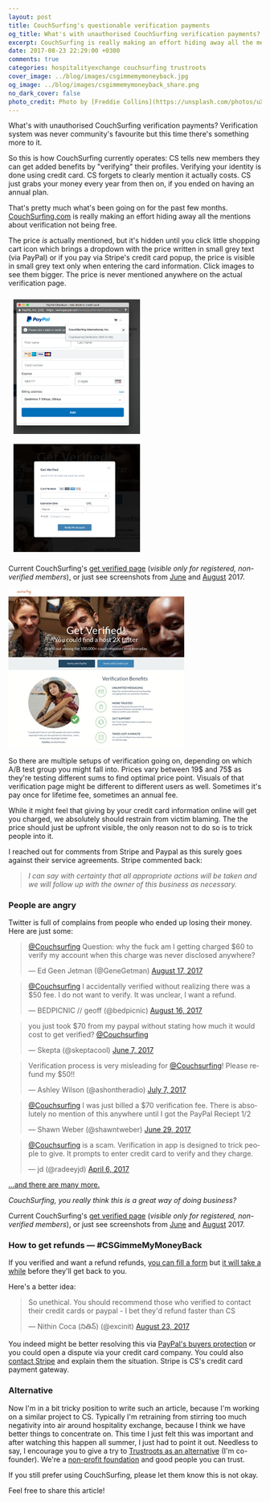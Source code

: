 ```yaml
---
layout: post
title: CouchSurfing's questionable verification payments
og_title: What's with unauthorised CouchSurfing verification payments?
excerpt: CouchSurfing is really making an effort hiding away all the mentions about verification not being free and people are angry.
date: 2017-08-23 22:29:00 +0300
comments: true
categories: hospitalityexchange couchsurfing trustroots
cover_image: ../blog/images/csgimmemymoneyback.jpg
og_image: ../blog/images/csgimmemymoneyback_share.png
no_dark_cover: false
photo_credit: Photo by [Freddie Collins](https://unsplash.com/photos/uXWPg9uMwt8)
---
```


<span class="lead">What's with unauthorised CouchSurfing verification payments? Verification system was never community's favourite but this time there's something more to it.</span>

So this is how CouchSurfing currently operates: CS tells new members they can get added benefits by "verifying" their profiles. Verifying your identity is done using credit card. CS forgets to clearly mention it actually costs. CS just grabs your money every year from then on, if you ended on having an annual plan.

That's pretty much what's been going on for the past few months. [CouchSurfing.com](https://www.couchsurfing.com) is really making an effort hiding away all the mentions about verification not being free.

The price <em>is</em> actually mentioned, but it's hidden until you click little shopping cart icon which brings a dropdown with the price written in small grey text (via PayPal) or if you pay via Stripe's credit card popup, the price is visible in small grey text only when entering the card information. Click images to see them bigger. The price is never mentioned anywhere on the actual verification page.

<div class="clearfix" style="overflow: hidden;">
<a href="/blog/images/cs-verification-paypal-06-2017.png" class="lightbox"><img src="/blog/images/cs-verification-paypal-06-2017.png" alt="CouchSurfing verification via PayPal, screenshot" class="img-responsive" style="
  max-width: 50%;
  float: left;
  padding: 10px;
"></a>
<a href="/blog/images/cs-verification-stripe-06-2017.png" class="lightbox"><img src="/blog/images/cs-verification-stripe-06-2017.png" alt="CouchSurfing verification via credit card, screenshot" class="img-responsive" style="
  max-width: 50%;
  float: left;
  padding: 10px;
"></a>
</div>

Current CouchSurfing's <a href="https://www.couchsurfing.com/get_verified">get verified page</a> (<em>visible only for registered, non-verified members</em>), or just see screenshots from <a href="/blog/images/cs-get-verified-page-06-2017.png">June</a> and <a href="/blog/images/cs-get-verified-page-08-2017.png">August</a> 2017.

<a href="/blog/images/cs-get-verified-page-08-2017.png" title="CS verification page screenshot as of August 2017"><img src="/blog/images/cs-get-verified-page-06-2017_thumb.jpg" width="350" height="318" class="img-responsive" alt="CS verification page screenshot as of August 2017"></a>

So there are multiple setups of verification going on, depending on which A/B test group you might fall into. Prices vary between 19$ and 75$ as they're testing different sums to find optimal price point. Visuals of that verification page might be different to different users as well. Sometimes it's pay once for lifetime fee, sometimes an annual fee.

While it might feel that giving by your credit card information online will get you charged, we absolutely should restrain from victim blaming. The the price should just be upfront visible, the only reason not to do so is to trick people into it.

I reached out for comments from Stripe and Paypal as this surely goes against their service agreements. Stripe commented back:

<blockquote><em>I can say with certainty that all appropriate actions will be taken and we will follow up with the owner of this business as necessary.</em></blockquote>


<h3>People are angry</h3>

Twitter is full of complains from people who ended up losing their money. Here are just some:

<blockquote class="twitter-tweet" data-partner="tweetdeck"><p lang="en" dir="ltr"><a href="https://twitter.com/Couchsurfing">@Couchsurfing</a> Question: why the fuck am I getting charged $60 to verify my account when this charge was never disclosed anywhere?</p>&mdash; Ed Geen Jetman (@GeneGetman) <a href="https://twitter.com/GeneGetman/status/898307334870532096">August 17, 2017</a></blockquote>

<blockquote class="twitter-tweet" data-partner="tweetdeck"><p lang="en" dir="ltr"><a href="https://twitter.com/Couchsurfing">@Couchsurfing</a> I accidentally verified without realizing there was a $50 fee. I do not want to verify. It was unclear, I want a refund.</p>&mdash; BEDPICNIC // geoff (@bedpicnic) <a href="https://twitter.com/bedpicnic/status/897946851546079232">August 16, 2017</a></blockquote>

<blockquote class="twitter-tweet" data-lang="en"><p lang="en" dir="ltr">you just took $70 from my paypal without stating how much it would cost to get verified? <a href="https://twitter.com/Couchsurfing">@Couchsurfing</a></p>&mdash; Skepta (@skeptacool) <a href="https://twitter.com/skeptacool/status/872421233316343808">June 7, 2017</a></blockquote>

<blockquote class="twitter-tweet" data-lang="en"><p lang="en" dir="ltr">Verification process is very misleading for <a href="https://twitter.com/Couchsurfing">@Couchsurfing</a>! Please refund my $50!!</p>&mdash; Ashley Wilson (@ashontheradio) <a href="https://twitter.com/ashontheradio/status/883420558108618752">July 7, 2017</a></blockquote>

<blockquote class="twitter-tweet" data-lang="en"><p lang="en" dir="ltr"><a href="https://twitter.com/Couchsurfing">@Couchsurfing</a> I was just billed a $70 verification fee. There is absolutely no mention of this anywhere until I got the PayPal Reciept 1/2</p>&mdash; Shawn Weber (@shawntweber) <a href="https://twitter.com/shawntweber/status/880276396861300737">June 29, 2017</a></blockquote>

<blockquote class="twitter-tweet" data-lang="en"><p lang="en" dir="ltr"><a href="https://twitter.com/Couchsurfing">@Couchsurfing</a> is a scam. Verification in app is designed to trick people to give. It prompts to enter credit card to verify and they charge.</p>&mdash; jd (@radeeyjd) <a href="https://twitter.com/radeeyjd/status/850023826431787008">April 6, 2017</a></blockquote>

<a href="https://twitter.com/i/moments/900365776133206016">...and there are many more.</a>

<em>CouchSurfing, you really think this is a great way of doing business?</em>

Current CouchSurfing's <a href="https://www.couchsurfing.com/get_verified">get verified page</a> (<em>visible only for registered, non-verified members</em>), or just see screenshots from <a href="/blog/images/cs-get-verified-page-06-2017.png">June</a> and <a href="/blog/images/cs-get-verified-page-08-2017.png">August</a> 2017.


<h3>How to get refunds — #CSGimmeMyMoneyBack</h3>

If you verified and want a refund refunds, <a href="https://support.couchsurfing.org/hc/en-us/articles/214633027-Verification-Payment-Questions">you can fill a form</a> but <a href="https://twitter.com/Marionfyrd/status/899341152754839557">it will take a while</a> before they'll get back to you.

Here's a better idea:

<blockquote class="twitter-tweet" data-lang="en"><p lang="en" dir="ltr">So unethical. You should recommend those who verified to contact their credit cards or paypal - I bet they&#39;d refund faster than CS</p>&mdash; Nithin Coca (నితిన్) (@excinit) <a href="https://twitter.com/excinit/status/900475343760379904">August 23, 2017</a></blockquote>

You indeed might be better resolving this via <a href="https://www.paypal.com/us/webapps/mpp/paypal-safety-and-security">PayPal's buyers protection</a> or you could open a dispute via your credit card company. You could also <a href="https://support.stripe.com/email?skip_login=true">contact Stripe</a> and explain them the situation. Stripe is CS's credit card payment gateway.

<h3>Alternative</h3>

Now I'm in a bit tricky position to write such an article, because I'm working on a similar project to CS. Typically I'm retraining from stirring too much negativity into air around hospitality exchange, because I think we have better things to concentrate on. This time I just felt this was important and after watching this happen all summer, I just had to point it out. Needless to say, I encourage you to give a try to <a href="https://www.trustroots.org/">Trustroots as an alternative</a> (I'm co-founder). We're a <a href="https://www.trustroots.org/foundation">non-profit foundation</a> and good people you can trust.

If you still prefer using CouchSurfing, please let them know this is not okay.

Feel free to share this article!
